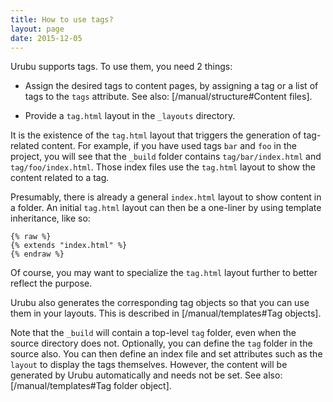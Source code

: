 ```yaml
---
title: How to use tags?
layout: page
date: 2015-12-05
---
```


Urubu supports tags. To use them, you need 2 things:

* Assign the desired tags to content pages, by assigning a tag or
a list of tags to the `tags` attribute.  See also: 
[/manual/structure#Content files].

* Provide a `tag.html` layout in the `_layouts` directory. 

It is the existence of the `tag.html` layout that triggers the generation of
tag-related content. For example, if you have used tags `bar` and `foo` in the
project, you will see that the `_build` folder contains `tag/bar/index.html`
and `tag/foo/index.html`. Those index files use the `tag.html` layout to show 
the content related to a tag.

Presumably, there is already a general `index.html` layout to show content in a
folder. An initial `tag.html` layout can then be a one-liner by using template
inheritance, like so: 

```
{% raw %}
{% extends "index.html" %}
{% endraw %}
```

Of course, you may want to specialize the `tag.html` layout
further to better reflect the purpose.

Urubu also generates the corresponding tag objects so that you can use them in
your layouts. This is described in [/manual/templates#Tag objects].

Note that the `_build` will contain a top-level `tag` folder, even when the
source directory does not. Optionally, you can define the `tag` folder in the
source also.  You can then define an index file and set attributes such as the
`layout` to display the tags themselves.  However, the content will be
generated by Urubu automatically and needs not be set. See also: 
[/manual/templates#Tag folder object].

